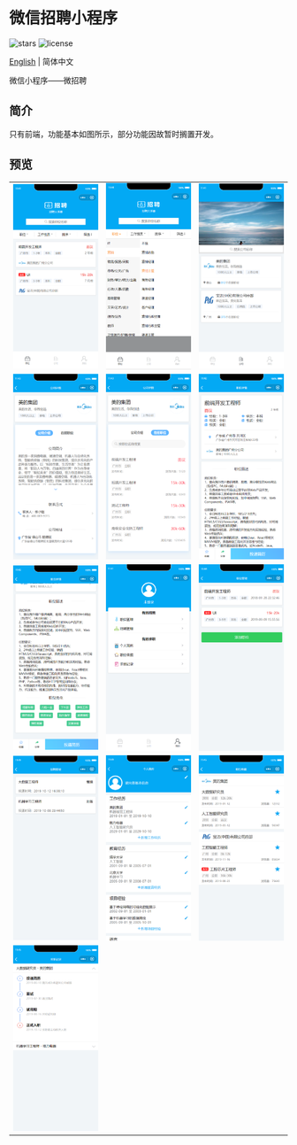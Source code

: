 # 微信招聘小程序

![stars](https://img.shields.io/github/stars/Zoctan/Wechat-MiniJob.svg?style=flat-square&label=Stars)
![license](https://img.shields.io/github/license/Zoctan/Wechat-MiniJob.svg?style=flat-square)

[English](./README.md) | 简体中文

微信小程序——微招聘

## 简介

只有前端，功能基本如图所示，部分功能因故暂时搁置开发。

## 预览

<table>
	<tr>
		<td><img src="README/index1.png" width=270/></td>
		<td><img src="README/index2.png" width=270/></td>
		<td><img src="README/companyList.png" width=270/></td>
	</tr>
	<tr>
		<td><img src="README/company1.png" width=270/></td>
		<td><img src="README/company2.png" width=270/></td>
		<td><img src="README/position1.png" width=270/></td>
	</tr>
	<tr>
		<td><img src="README/position2.png" width=270/></td>
		<td><img src="README/me1.png" width=270/></td>
		<td><img src="README/me2.png" width=270/></td>
	</tr>
	<tr>
		<td><img src="README/me3.png" width=270/></td>
		<td><img src="README/me4.png" width=270/></td>
		<td><img src="README/me5.png" width=270/></td>
	</tr>
	<tr>
		<td><img src="README/me6.png" width=270/></td>
	</tr>
</table>
